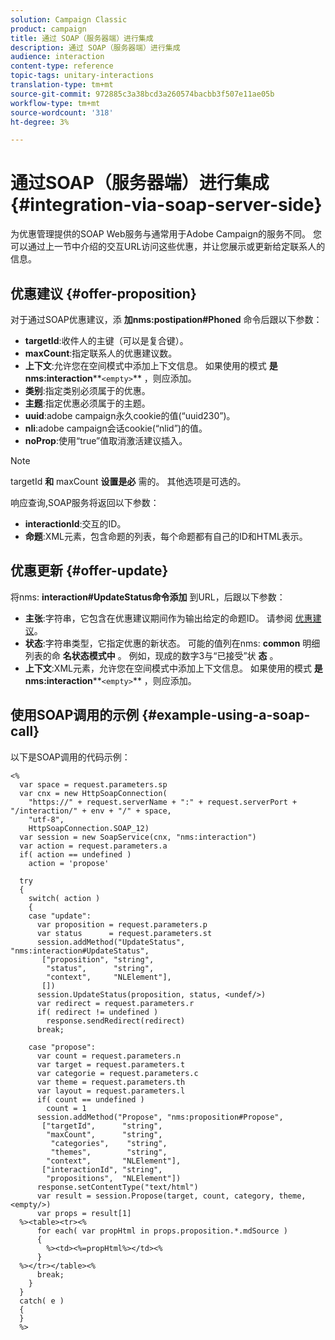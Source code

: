 ```yaml
---
solution: Campaign Classic
product: campaign
title: 通过 SOAP（服务器端）进行集成
description: 通过 SOAP（服务器端）进行集成
audience: interaction
content-type: reference
topic-tags: unitary-interactions
translation-type: tm+mt
source-git-commit: 972885c3a38bcd3a260574bacbb3f507e11ae05b
workflow-type: tm+mt
source-wordcount: '318'
ht-degree: 3%

---
```



# 通过SOAP（服务器端）进行集成{#integration-via-soap-server-side}

为优惠管理提供的SOAP Web服务与通常用于Adobe Campaign的服务不同。 您可以通过上一节中介绍的交互URL访问这些优惠，并让您展示或更新给定联系人的信息。

## 优惠建议 {#offer-proposition}

对于通过SOAP优惠建议，添 **加nms:postipation#Phoned** 命令后跟以下参数：

* **targetId**:收件人的主键（可以是复合键）。
* **maxCount**:指定联系人的优惠建议数。
* **上下文**:允许您在空间模式中添加上下文信息。 如果使用的模式 **是nms:interaction****`<empty>`** ，则应添加。
* **类别**:指定类别必须属于的优惠。
* **主题**:指定优惠必须属于的主题。
* **uuid**:adobe campaign永久cookie的值(“uuid230”)。
* **nli**:adobe campaign会话cookie(“nlid”)的值。
* **noProp**:使用“true”值取消激活建议插入。

>[!NOTE]
>
>targetId **和** maxCount **设置是必** 需的。 其他选项是可选的。

响应查询,SOAP服务将返回以下参数：

* **interactionId**:交互的ID。
* **命题**:XML元素，包含命题的列表，每个命题都有自己的ID和HTML表示。

## 优惠更新 {#offer-update}

将nms: **interaction#UpdateStatus命令添加** 到URL，后跟以下参数：

* **主张**:字符串，它包含在优惠建议期间作为输出给定的命题ID。 请参阅 [优惠建议](#offer-proposition)。
* **状态**:字符串类型，它指定优惠的新状态。 可能的值列在nms: **common** 明细列表的命 **名状态模式中** 。 例如，现成的数字3与“已接受”状 **态** 。
* **上下文**:XML元素，允许您在空间模式中添加上下文信息。 如果使用的模式 **是nms:interaction****`<empty>`** ，则应添加。

## 使用SOAP调用的示例 {#example-using-a-soap-call}

以下是SOAP调用的代码示例：

```
<%
  var space = request.parameters.sp
  var cnx = new HttpSoapConnection(
    "https://" + request.serverName + ":" + request.serverPort + "/interaction/" + env + "/" + space,
    "utf-8",
    HttpSoapConnection.SOAP_12)
  var session = new SoapService(cnx, "nms:interaction")
  var action = request.parameters.a
  if( action == undefined )
    action = 'propose'

  try
  {
    switch( action )
    {
    case "update":
      var proposition = request.parameters.p
      var status      = request.parameters.st
      session.addMethod("UpdateStatus", "nms:interaction#UpdateStatus",
       ["proposition", "string",
        "status",      "string",
        "context",     "NLElement"],
       [])
      session.UpdateStatus(proposition, status, <undef/>)
      var redirect = request.parameters.r
      if( redirect != undefined )
        response.sendRedirect(redirect)
      break;

    case "propose":
      var count = request.parameters.n
      var target = request.parameters.t
      var categorie = request.parameters.c
      var theme = request.parameters.th
      var layout = request.parameters.l
      if( count == undefined )
        count = 1
      session.addMethod("Propose", "nms:proposition#Propose",
       ["targetId",      "string",
        "maxCount",      "string",
         "categories",    "string",
         "themes",        "string",
        "context",       "NLElement"],
       ["interactionId", "string",
        "propositions",  "NLElement"])
      response.setContentType("text/html")
      var result = session.Propose(target, count, category, theme, <empty/>)
      var props = result[1]
  %><table><tr><%
      for each( var propHtml in props.proposition.*.mdSource )
      {
        %><td><%=propHtml%></td><%
      }
  %></tr></table><%
      break;
    }
  }
  catch( e )
  {
  }
  %>
```
